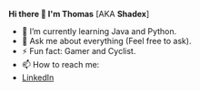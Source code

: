  **Hi there 👋 I'm Thomas** [AKA **Shadex**]

- 🌱 I’m currently learning Java and Python.
- 💬 Ask me about everything (Feel free to ask).
- ⚡ Fun fact: Gamer and Cyclist. 
- 📫 How to reach me:
   <a href="https://www.linkedin.com/in/thomassorza/"><li>LinkedIn</li></a>

